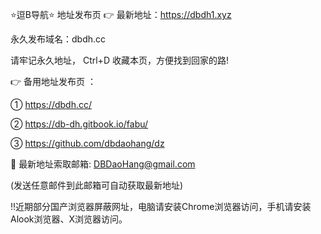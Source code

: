 ⭐️逗B导航⭐️ 地址发布页
👉 最新地址：https://dbdh1.xyz

永久发布域名：dbdh.cc

请牢记永久地址， Ctrl+D 收藏本页，方便找到回家的路!

👉 备用地址发布页 ：

① https://dbdh.cc/

② https://db-dh.gitbook.io/fabu/

③ https://github.com/dbdaohang/dz

📧 最新地址索取邮箱: DBDaoHang@gmail.com

(发送任意邮件到此邮箱可自动获取最新地址)

‼️近期部分国产浏览器屏蔽网址，电脑请安装Chrome浏览器访问，手机请安装Alook浏览器、X浏览器访问。
